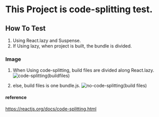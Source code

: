 # This Project is code-splitting test.

## How To Test
1. Using React.lazy and Suspense.
2. If Using lazy, when project is built, the bundle is divided.

### Image
1. When Using code-splitting, build files are divided along React.lazy.
![code-splitting(buildfiles)](https://user-images.githubusercontent.com/76833478/155901718-5a506f15-375e-4e96-b8da-aecf394f789b.png)

2. else, build files is one bundle.js.
![no-code-splitting(build files)](https://user-images.githubusercontent.com/76833478/155901724-c1426bff-9e88-45cb-ba48-3ceed04a8541.png)

#### reference
https://reactjs.org/docs/code-splitting.html
